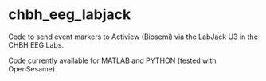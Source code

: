 # chbh_eeg_labjack
Code to send event markers to Actiview (Biosemi) via the LabJack U3 in the CHBH EEG Labs.

Code currently available for MATLAB and PYTHON (tested with OpenSesame)
